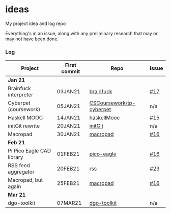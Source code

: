 # ideas

My project idea and log repo

Everything's in an issue, along with any preliminary research that may or may not have been done.

### Log

| Project | First commit | Repo | Issue |
|-|-|-|-|
| **Jan 21** | | | |
| Brainfuck interpreter | 03JAN21 | [brainfuck](https://github.com/codemicro/brainfuck) | [#17](https://github.com/codemicro/ideas/issues/17) |
| Cyberpet (coursework) | 05JAN21 | [CSCoursework/tp-cyberpet](https://github.com/CSCoursework/tp-cyberpet) | n/a |
| Haskell MOOC | 14JAN21 | [haskellMooc](https://github.com/codemicro/haskellMooc) | [#15](https://github.com/codemicro/ideas/issues/15) |
| initGit rewrite | 20JAN21 | [initGit](https://github.com/codemicro/initGit) | n/a |
| Macropad | 30JAN21 | [macropad](https://github.com/codemicro/macropad) | [#16](https://github.com/codemicro/ideas/issues/16) |
| **Feb 21** | | | |
| Pi Pico Eagle CAD library | 01FEB21 | [pico-eagle](https://github.com/codemicro/pico-eagle) | [#16](https://github.com/codemicro/ideas/issues/16) |
| RSS feed aggregator | 20FEB21 | [rss](https://github.com/codemicro/rss) | [#23](https://github.com/codemicro/ideas/issues/23) |
| Macropad, but again | 25FEB21 | [macropad](https://github.com/codemicro/macropad) | [#16](https://github.com/codemicro/ideas/issues/16) |
| **Mar 21** | | | |
| dgo-toolkit | 07MAR21 | [dgo-toolkit](https://github.com/codemicro/dgo-toolkit) | n/a |
